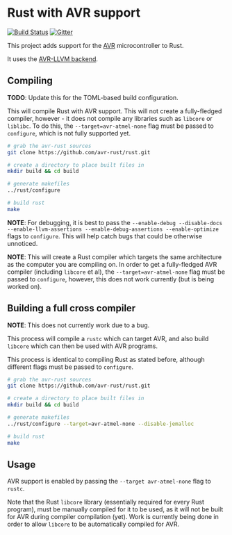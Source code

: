 # Rust with AVR support

[![Build Status](https://travis-ci.org/avr-rust/rust.svg)](https://travis-ci.org/avr-rust/rust)
[![Gitter](https://img.shields.io/gitter/room/nwjs/nw.js.svg)](https://gitter.im/avr-rust)

This project adds support for the [AVR](https://en.wikipedia.org/wiki/Atmel_AVR)
microcontroller to Rust.

It uses the [AVR-LLVM backend](https://github.com/avr-llvm/llvm).

## Compiling

**TODO**: Update this for the TOML-based build configuration.

This will compile Rust with AVR support. This will not create a
fully-fledged compiler, however - it does not compile any libraries
such as `libcore` or `liblibc`. To do this, the `--target=avr-atmel-none`
flag must be passed to `configure`, which is not fully supported yet.

``` bash
# grab the avr-rust sources
git clone https://github.com/avr-rust/rust.git

# create a directory to place built files in
mkdir build && cd build

# generate makefiles
../rust/configure

# build rust
make
```

**NOTE**: For debugging, it is best to pass the
`--enable-debug --disable-docs --enable-llvm-assertions --enable-debug-assertions --enable-optimize`
flags to `configure`. This will help catch bugs that could be otherwise unnoticed.

**NOTE**: This will create a Rust compiler which targets the same architecture
as the computer you are compiling on. In order to get a fully-fledged AVR
compiler (including `libcore` et al), the `--target=avr-atmel-none` flag must
be passed to `configure`, however, this does not work currently (but is being
worked on).

## Building a full cross compiler

**NOTE**: This does not currently work due to a bug.

This process will compile a `rustc` which can target AVR, and also build
`libcore` which can then be used with AVR programs.

This process is identical to compiling Rust as stated before, although different
flags must be passed to `configure`.

``` bash
# grab the avr-rust sources
git clone https://github.com/avr-rust/rust.git

# create a directory to place built files in
mkdir build && cd build

# generate makefiles
../rust/configure --target=avr-atmel-none --disable-jemalloc

# build rust
make
```


## Usage

AVR support is enabled by passing the `--target avr-atmel-none` flag to `rustc`.

Note that the Rust `libcore` library (essentially required for every Rust program),
must be manually compiled for it to be used, as it will not be built for AVR during
compiler compilation (yet). Work is currently being done in order to allow `libcore`
to be automatically compiled for AVR.
